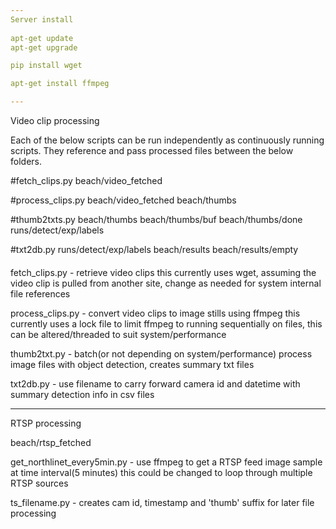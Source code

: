 ```yaml
---
Server install
 
apt-get update 
apt-get upgrade

pip install wget

apt-get install ffmpeg

---
```

Video clip processing

Each of the below scripts can be run independently as continuously running scripts. They reference and pass processed files between the below folders.

#fetch_clips.py 
beach/video_fetched

#process_clips.py 
beach/video_fetched
beach/thumbs

#thumb2txts.py 
beach/thumbs 
beach/thumbs/buf 
beach/thumbs/done 
runs/detect/exp/labels 

#txt2db.py 
runs/detect/exp/labels 
beach/results 
beach/results/empty 


#### 
fetch_clips.py - retrieve video clips 
  this currently uses wget, assuming the video clip is pulled from another site, change as needed for system internal file references

process_clips.py - convert video clips to image stills using ffmpeg 
  this currently uses a lock file to limit ffmpeg to running sequentially on files, this can be altered/threaded to suit system/performance

thumb2txt.py - batch(or not depending on system/performance) process image files with object detection, creates summary txt files

txt2db.py - use filename to carry forward camera id and datetime with summary detection info in csv files

---
RTSP processing

beach/rtsp_fetched

get_northlinet_every5min.py - use ffmpeg to get a RTSP feed image sample at time interval(5 minutes) 
  this could be changed to loop through multiple RTSP sources

ts_filename.py - creates cam id, timestamp and 'thumb' suffix for later file processing
